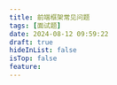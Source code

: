 ```yaml
---
title: 前端框架常见问题
tags: [面试题]
date: 2024-08-12 09:59:22
draft: true
hideInList: false
isTop: false
feature: 
---
```

